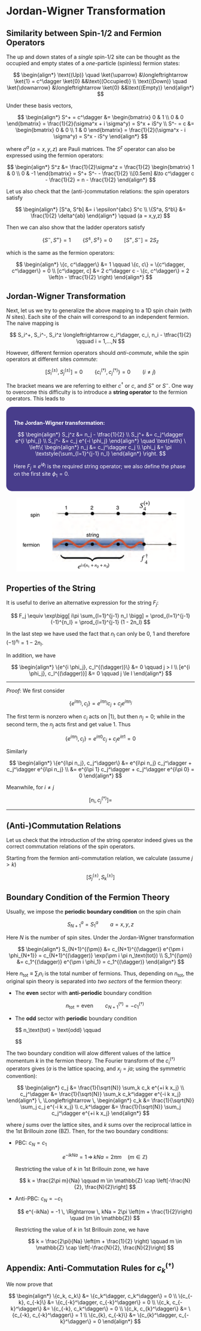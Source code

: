 <style>
    .katex {
        font-size: 1.1em;
    }
    .remark {
        border-radius: 15px;
        padding: 20px;
        background-color: SeaGreen;
        color: White;
    }
    .result {
        border-radius: 15px;
        padding: 20px;
        background-color: DarkSlateBlue;
        color: White;
    }
</style>

# Jordan-Wigner Transformation

## Similarity between Spin-1/2 and Fermion Operators

The up and down states of a *single* spin-1/2 site can be thought as the occupied and empty states of a *one*-particle (spinless) fermion states:

$$
\begin{align*}
    \text{(Up)} \quad 
    \ket{\uparrow} &\longleftrightarrow \ket{1} = c^\dagger \ket{0}
    &&\text{(Occupied)}
    \\
    \text{(Down)} \quad 
    \ket{\downarrow} &\longleftrightarrow \ket{0}
    &&\text{(Empty)}
\end{align*}
$$

Under these basis vectors, 

$$
\begin{align*}
    S^+ = c^\dagger &= \begin{bmatrix}
        0 & 1 \\
        0 & 0
    \end{bmatrix}
    = \frac{1}{2}(\sigma^x + i \sigma^y)
    = S^x + iS^y
    \\
    S^- = c &= \begin{bmatrix}
        0 & 0 \\
        1 & 0
    \end{bmatrix}
    = \frac{1}{2}(\sigma^x - i \sigma^y)
    = S^x - iS^y
\end{align*}
$$

where $\sigma^a \, (a = x,y,z)$ are Pauli matrices. The $S^z$ operator can also be expressed using the fermion operators:

$$
\begin{align*}
    S^z &= \frac{1}{2}\sigma^z = \frac{1}{2} \begin{bmatrix}
        1 & 0 \\
        0 & -1
    \end{bmatrix} 
    = S^+ S^- - \frac{1}{2} 
    \\[0.5em]
    &\to c^\dagger c - \frac{1}{2}
    = n - \frac{1}{2}
\end{align*}
$$

Let us also check that the (anti-)commutation relations: the spin operators satisfy

$$
\begin{align*}
    [S^a, S^b] &= i \epsilon^{abc} S^c
    \\
    \{S^a, S^b\} &= \frac{1}{2} \delta^{ab}
\end{align*} \qquad (a = x,y,z)
$$

Then we can also show that the ladder operators satisfy

$$
\{S^-, S^+\} = 1 \qquad
\{S^\pm, S^\pm\} = 0 \qquad
[S^+, S^-] = 2S_z 
$$

which is the same as the fermion operators:

$$
\begin{align*}
    \{c, c^\dagger\} &= 1 \qquad
    \{c, c\} = \{c^\dagger, c^\dagger\} = 0
    \\
    [c^\dagger, c] &= 2 c^\dagger c - \{c, c^\dagger\}
    = 2 \left(n - \tfrac{1}{2} \right)
\end{align*}
$$

## Jordan-Wigner Transformation

Next, let us we try to generalize the above mapping to a 1D spin chain (with $N$ sites). Each site of the chain will correspond to an independent fermion. The naive mapping is

$$
S_i^+, S_i^-, S_i^z \longleftrightarrow 
c_i^\dagger, c_i, n_i - \tfrac{1}{2}
\qquad i = 1,...,N
$$

However, different fermion operators should *anti-commute*, while the spin operators at different sites *commute*:

$$
[S_i^{(\pm)}, S_j^{(\pm)}] = 0 \qquad
\{c_i^{(\dagger)}, c_j^{(\dagger)}\} = 0 \qquad (i \ne j)
$$

The bracket means we are referring to either $c^\dagger$ or $c$, and $S^+$ or $S^-$. One way to overcome this difficulty is to introduce a **string operator** to the fermion operators. This leads to 

<div class="result">

**The Jordan-Wigner transformation:**

$$
\begin{align*}
    S_j^z &= n_j - \tfrac{1}{2}
    \\
    S_j^+ &= c_j^\dagger e^{i \phi_j}
    \\
    S_j^- &= c_j e^{-i \phi_j}
\end{align*} \quad \text{with} \ \left\{
\begin{align*}
    n_j &= c_j^\dagger c_j
    \\
    \phi_j &= \pi \textstyle{\sum_{l=1}^{j-1} n_l}
\end{align*} \right.
$$

Here $F_j \equiv e^{i\phi_j}$ is the required string operator; we also define the phase on the first site $\phi_1 = 0$. 

</div><br>

<center>
<img src="images/spin-fermion.png" width="450px" alt="string operator">
</center>

## Properties of the String

It is useful to derive an alternative expression for the string $F_j$:

$$
F_j \equiv \exp\bigg[
    i\pi \sum_{l=1}^{j-1} n_l
\bigg]
= \prod_{l=1}^{j-1} (-1)^{n_l}
= \prod_{l=1}^{j-1} (1 - 2n_l)
$$

In the last step we have used the fact that $n_l$ can only be 0, 1 and therefore $(-1)^{n_l} = 1 - 2n_l$. 

In addition, we have

$$
\begin{align*}
    \{e^{i \phi_j}, c_l^{(\dagger)}\} &= 0 \qquad j > l
    \\
    [e^{i \phi_j}, c_l^{(\dagger)}] &= 0 \qquad j \le l
\end{align*}
$$

----

*Proof*: We first consider

$$
\{e^{i\pi n_j}, c_j\}
= e^{i\pi n_j} c_j + c_j e^{i\pi n_j}
$$

The first term is nonzero when $c_j$ acts on $|1\rangle$, but then $n_j = 0$; while in the second term, the $n_j$ acts first and get value 1. Thus

$$
\{e^{i\pi n_j}, c_j\}
= e^{i\pi 0} c_j + c_j e^{i\pi 1} = 0
$$

Similarly 

$$
\begin{align*}
    \{e^{i\pi n_j}, c_j^\dagger\}
    &= e^{i\pi n_j} c_j^\dagger + c_j^\dagger e^{i\pi n_j}
    \\
    &= e^{i\pi 1} c_j^\dagger + c_j^\dagger e^{i\pi 0}
    = 0
\end{align*}
$$

Meanwhile, for $i \ne j$

$$
[n_i, c_j^{(\dagger)}] = 
$$

----

## (Anti-)Commutation Relations

Let us check that the introduction of the string operator indeed gives us the correct commutation relations of the spin operators.

Starting from the fermion anti-commutation relation, we calculate (assume $j > k$)

$$
[S_j^{(\pm)}, S_k^{(\pm)}]
$$

## Boundary Condition of the Fermion Theory

Usually, we impose the **periodic boundary condition** on the spin chain

$$
S_{N+1}^a = S_1^a \qquad a = x,y,z
$$

Here $N$ is the number of spin sites. Under the Jordan-Wigner transformation 

$$
\begin{align*}
    S_{N+1}^{(\pm)} &= c_{N+1}^{(\dagger)} e^{\pm i \phi_{N+1}}
    = c_{N+1}^{(\dagger)} \exp(\pm i \pi n_\text{tot})
    \\
    S_1^{(\pm)} &= c_1^{(\dagger)} e^{\pm i \phi_1}
    = c_1^{(\dagger)}
\end{align*}
$$

Here $n_\text{tot} \equiv \sum_i n_i$ is the total number of fermions. Thus, depending on $n_\text{tot}$, the original spin theory is separated into *two sectors* of the fermion theory:

- The **even** sector with **anti-periodic** boundary condition
    
    $$
    n_\text{tot} = \text{even}
    \qquad
    c_{N+1}^{(\dagger)} = -c_1^{(\dagger)}
    $$

- The **odd** sector with **periodic** boundary condition
    
    $$
    n_\text{tot} = \text{odd}
    \qquad
    
    $$

The two boundary condition will alow different values of the lattice momentum $k$ in the fermion theory. The Fourier transform of the $c_i^{(\dagger)}$ operators gives ($a$ is the lattice spacing, and $x_j = ja$; using the symmetric convention):

$$
\begin{align*}
    c_j &= \frac{1}{\sqrt{N}} \sum_k 
    c_k e^{+i k x_j} 
    \\
    c_j^\dagger &= \frac{1}{\sqrt{N}} \sum_k
    c_k^\dagger e^{-i k x_j}
\end{align*}
\, \Longleftrightarrow \,
\begin{align*}
    c_k &= \frac{1}{\sqrt{N}} \sum_j 
    c_j e^{-i k x_j} \\
    c_k^\dagger &= \frac{1}{\sqrt{N}} \sum_j 
    c_j^\dagger e^{+i k x_j}
\end{align*}
$$

where $j$ sums over the lattice sites, and $k$ sums over the reciprocal lattice in the 1st Brillouin zone (BZ). Then, for the two boundary conditions:

- PBC: $c_{N} = c_1$

    $$
    e^{-ikNa} = 1
    \, \Rightarrow \, 
    kNa = 2\pi m \quad (m \in \mathbb{Z})
    $$

    Restricting the value of $k$ in 1st Brillouin zone, we have

    $$
    k = \frac{2\pi m}{Na} \qquad
    m \in \mathbb{Z} \cap 
    \left[-\frac{N}{2}, \frac{N}{2}\right]
    $$

- Anti-PBC: $c_{N} = -c_1$
    
    $$
    e^{-ikNa} = -1
    \, \Rightarrow \, 
    kNa = 2\pi \left(m + \frac{1}{2}\right) 
    \quad (m \in \mathbb{Z})
    $$

    Restricting the value of $k$ in 1st Brillouin zone, we have

    $$
    k = \frac{2\pi}{Na}
    \left(m + \frac{1}{2} \right) \qquad
    m \in \mathbb{Z} \cap 
    \left[-\frac{N}{2}, \frac{N}{2}\right]
    $$

## Appendix: Anti-Commutation Rules for $c_k^{(\dagger)}$

We now prove that

$$
\begin{align*}
    \{c_k, c_k\} &= \{c_k^\dagger, c_k^\dagger\} = 0
    \\
    \{c_{-k}, c_{-k}\} &= \{c_{-k}^\dagger, c_{-k}^\dagger\} = 0
    \\
    \{c_k, c_{-k}^\dagger\} &= \{c_{-k}, c_k^\dagger\} = 0
    \\
    \{c_k, c_{k}^\dagger\} &= \{c_{-k}, c_{-k}^\dagger\} = 1
    \\
    \{c_{k}, c_{-k}\} &= \{c_{k}^\dagger, c_{-k}^\dagger\} = 0
\end{align*}
$$